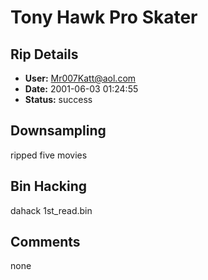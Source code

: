 # Tony Hawk Pro Skater

## Rip Details

- **User:** Mr007Katt@aol.com
- **Date:** 2001-06-03 01:24:55
- **Status:** success

## Downsampling

ripped five movies

## Bin Hacking

dahack 1st_read.bin <second session start sector>

## Comments

none

